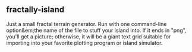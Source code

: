 fractally-island
----------------
Just a small fractal terrain generator. Run with one command-line option&em;the
name of the file to stuff your island into. If it ends in "png", you'll get a
picture; otherwise, it will be a giant text grid suitable for importing into
your favorite plotting program or island simulator.
